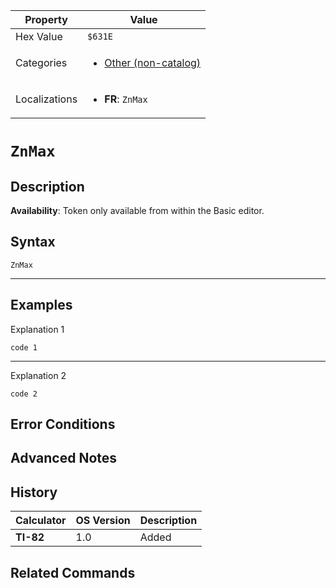 | Property      | Value |
|---------------|-------|
| Hex Value     | `$631E`|
| Categories    | <ul><li>[Other (non-catalog)](<../categories/Other (non-catalog).md>)</li></ul> |
| Localizations | <ul><li><b>FR</b>: `ZnMax`</li></ul> |

# `ZnMax`

## Description



<b>Availability</b>: Token only available from within the Basic editor.

## Syntax
`ZnMax`

<hr>

## Examples

Explanation 1
```ti-basic
code 1
```
---
Explanation 2
```ti-basic
code 2
```

## Error Conditions


## Advanced Notes


## History
| Calculator | OS Version | Description |
|------------|------------|-------------|
| <b>TI-82</b> | 1.0 | Added

## Related Commands

    